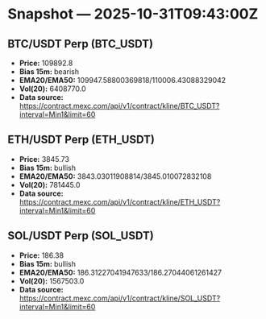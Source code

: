 # Snapshot — 2025-10-31T09:43:00Z

## BTC/USDT Perp (BTC_USDT)
- **Price:** 109892.8
- **Bias 15m:** bearish
- **EMA20/EMA50:** 109947.58800369818/110006.43088329042
- **Vol(20):** 6408770.0
- **Data source:** https://contract.mexc.com/api/v1/contract/kline/BTC_USDT?interval=Min1&limit=60

## ETH/USDT Perp (ETH_USDT)
- **Price:** 3845.73
- **Bias 15m:** bullish
- **EMA20/EMA50:** 3843.03011908814/3845.010072832108
- **Vol(20):** 781445.0
- **Data source:** https://contract.mexc.com/api/v1/contract/kline/ETH_USDT?interval=Min1&limit=60

## SOL/USDT Perp (SOL_USDT)
- **Price:** 186.38
- **Bias 15m:** bullish
- **EMA20/EMA50:** 186.31227041947633/186.27044061261427
- **Vol(20):** 1567503.0
- **Data source:** https://contract.mexc.com/api/v1/contract/kline/SOL_USDT?interval=Min1&limit=60

